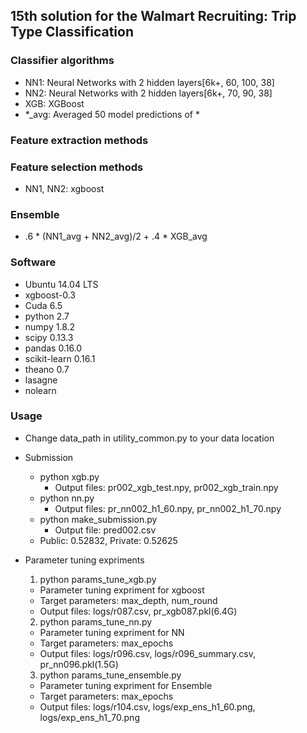 ## 15th solution for the Walmart Recruiting: Trip Type Classification

### Classifier algorithms 
* NN1: Neural Networks with 2 hidden layers[6k+, 60, 100, 38]
* NN2: Neural Networks with 2 hidden layers[6k+, 70, 90, 38]
* XGB: XGBoost
* \*_avg: Averaged 50 model predictions of \*

### Feature extraction methods  

### Feature selection methods
* NN1, NN2: xgboost

### Ensemble
* .6 * (NN1_avg + NN2_avg)/2 + .4 * XGB_avg

### Software
* Ubuntu 14.04 LTS
* xgboost-0.3
* Cuda 6.5
* python 2.7
* numpy 1.8.2
* scipy 0.13.3
* pandas 0.16.0
* scikit-learn 0.16.1 
* theano 0.7
* lasagne
* nolearn

### Usage
* Change data_path in utility_common.py to your data location

* Submission
  * python xgb.py
    * Output files: pr002_xgb_test.npy, pr002_xgb_train.npy
  * python nn.py
    * Output files: pr_nn002_h1_60.npy, pr_nn002_h1_70.npy
  * python make_submission.py
    * Output file: pred002.csv
  * Public: 0.52832, Private: 0.52625

* Parameter tuning expriments
  1. python params_tune_xgb.py
    * Parameter tuning expriment for xgboost
    * Target parameters: max_depth, num_round
    * Output files: logs/r087.csv, pr_xgb087.pkl(6.4G)

  2. python params_tune_nn.py
    * Parameter tuning expriment for NN
    * Target parameters: max_epochs
    * Output files: logs/r096.csv, logs/r096_summary.csv, pr_nn096.pkl(1.5G)

  3. python params_tune_ensemble.py
    * Parameter tuning expriment for Ensemble
    * Target parameters: max_epochs
    * Output files: logs/r104.csv, logs/exp_ens_h1_60.png, logs/exp_ens_h1_70.png

